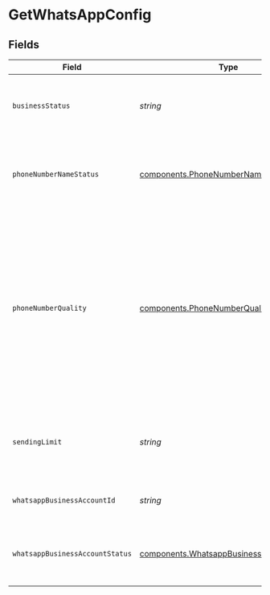 # GetWhatsAppConfig


## Fields

| Field                                                                                                                                                       | Type                                                                                                                                                        | Required                                                                                                                                                    | Description                                                                                                                                                 | Example                                                                                                                                                     |
| ----------------------------------------------------------------------------------------------------------------------------------------------------------- | ----------------------------------------------------------------------------------------------------------------------------------------------------------- | ----------------------------------------------------------------------------------------------------------------------------------------------------------- | ----------------------------------------------------------------------------------------------------------------------------------------------------------- | ----------------------------------------------------------------------------------------------------------------------------------------------------------- |
| `businessStatus`                                                                                                                                            | *string*                                                                                                                                                    | :heavy_minus_sign:                                                                                                                                          | Verification status information of the Business account                                                                                                     | verified                                                                                                                                                    |
| `phoneNumberNameStatus`                                                                                                                                     | [components.PhoneNumberNameStatus](../../models/shared/phonenumbernamestatus.md)                                                                            | :heavy_minus_sign:                                                                                                                                          | Status of the name associated with WhatsApp Phone number                                                                                                    | APPROVED                                                                                                                                                    |
| `phoneNumberQuality`                                                                                                                                        | [components.PhoneNumberQuality](../../models/shared/phonenumberquality.md)                                                                                  | :heavy_minus_sign:                                                                                                                                          | Quality status of phone number associated with WhatsApp account. There are three quality ratings. example - **High (GREEN) , Medium (YELLOW) and Low(RED)** | GREEN                                                                                                                                                       |
| `sendingLimit`                                                                                                                                              | *string*                                                                                                                                                    | :heavy_minus_sign:                                                                                                                                          | Sending limit Information of the WhatsApp API account                                                                                                       | TIER_1K                                                                                                                                                     |
| `whatsappBusinessAccountId`                                                                                                                                 | *string*                                                                                                                                                    | :heavy_minus_sign:                                                                                                                                          | Id of the WhatsApp business account                                                                                                                         | 105569359072383                                                                                                                                             |
| `whatsappBusinessAccountStatus`                                                                                                                             | [components.WhatsappBusinessAccountStatus](../../models/shared/whatsappbusinessaccountstatus.md)                                                            | :heavy_minus_sign:                                                                                                                                          | Status information related to WhatsApp API account                                                                                                          | APPROVED                                                                                                                                                    |